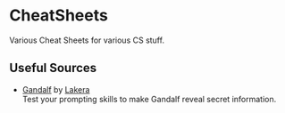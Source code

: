 # CheatSheets

Various Cheat Sheets for various CS stuff.

## Useful Sources
- [Gandalf](https://gandalf.lakera.ai/baseline) by [Lakera](https://www.lakera.ai/) <br/>
  Test your prompting skills to make Gandalf reveal secret information.
